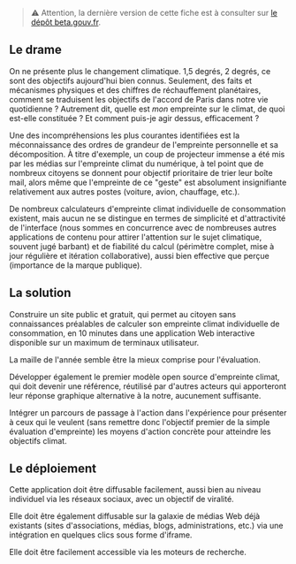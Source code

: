 
> ⚠️ Attention, la dernière version de cette fiche est à consulter sur [le dépôt beta.gouv.fr](https://github.com/betagouv/beta.gouv.fr/blob/master/content/_startups/nosgestesclimat.md). 



## Le drame

On ne présente plus le changement climatique. 1,5 degrés, 2 degrés, ce sont des objectifs aujourd'hui bien connus. Seulement, des faits et mécanismes physiques et des chiffres de réchauffement planétaires, comment se traduisent les objectifs de l'accord de Paris dans notre vie quotidienne ? Autrement dit, quelle est *mon* empreinte sur le climat, de quoi est-elle constituée ? Et comment puis-je agir dessus, efficacement ?

Une des incompréhensions les plus courantes identifiées est la méconnaissance des ordres de grandeur de l'empreinte personnelle et sa décomposition. À titre d'exemple, un coup de projecteur immense a été mis par les médias sur l'empreinte climat du numérique, à tel point que de nombreux citoyens se donnent pour objectif prioritaire de trier leur boîte mail, alors même que l'empreinte de ce "geste" est absolument insignifiante relativement aux autres postes (voiture, avion, chauffage, etc.).

De nombreux calculateurs d'empreinte climat individuelle de consommation existent, mais aucun ne se distingue en termes de simplicité et d'attractivité de l'interface (nous sommes en concurrence avec de nombreuses autres applications de contenu pour attirer l'attention sur le sujet climatique, souvent jugé barbant) et de fiabilité du calcul (périmètre complet, mise à jour régulière et itération collaborative), aussi bien effective que perçue (importance de la marque publique).


## La solution

Construire un site public et gratuit, qui permet au citoyen sans connaissances préalables de calculer son empreinte climat individuelle de consommation, en 10 minutes dans une application Web interactive disponible sur un maximum de terminaux utilisateur. 

La maille de l'année semble être la mieux comprise pour l'évaluation.

Développer également le premier modèle open source d'empreinte climat, qui doit devenir une référence, réutilisé par d'autres acteurs qui apporteront leur réponse graphique alternative à la notre, aucunement suffisante. 

Intégrer un parcours de passage à l'action dans l'expérience pour présenter à ceux qui le veulent (sans remettre donc l'objectif premier de la simple évaluation d'empreinte) les moyens d'action concrète pour atteindre les objectifs climat. 

## Le déploiement

Cette application doit être diffusable facilement, aussi bien au niveau individuel via les réseaux sociaux, avec un objectif de viralité. 

Elle doit être également diffusable sur la galaxie de médias Web déjà existants (sites d'associations, médias, blogs, administrations, etc.) via une intégration en quelques clics sous forme d'iframe. 

Elle doit être facilement accessible via les moteurs de recherche. 
